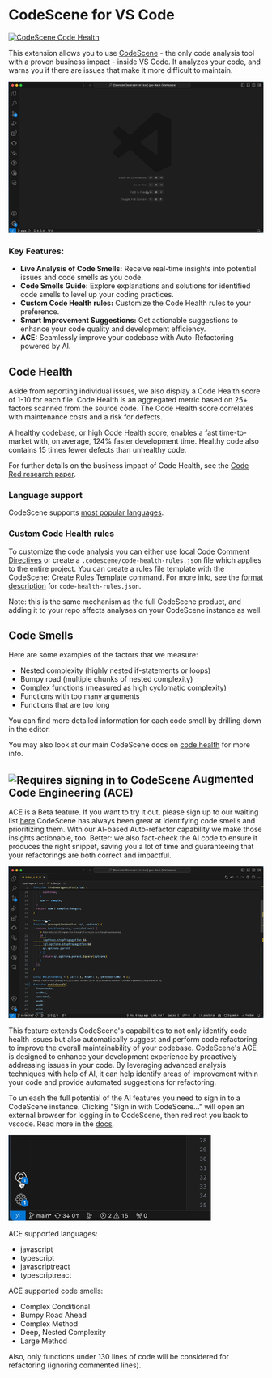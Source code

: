 # CodeScene for VS Code
[![CodeScene Code Health](https://codescene.io/projects/36131/status-badges/code-health)](https://codescene.io/projects/36131)

This extension allows you to use [CodeScene](http://www.codescene.com) - the only code analysis tool with a proven business impact - inside VS Code. It analyzes your code, and warns you if there are issues that make it more difficult to maintain.

![screenshot3](screenshots/review-showcase.gif)


### Key Features:

- **Live Analysis of Code Smells:** Receive real-time insights into potential issues and code smells as you code.
- **Code Smells Guide:** Explore explanations and solutions for identified code smells to level up your coding practices.
- **Custom Code Health rules:** Customize the Code Health rules to your preference.
- **Smart Improvement Suggestions:** Get actionable suggestions to enhance your code quality and development efficiency.
- **ACE:** Seamlessly improve your codebase with Auto-Refactoring powered by AI.


## Code Health
Aside from reporting individual issues, we also display a Code Health score of 1-10 for each file. Code Health is an aggregated metric based on 25+ factors scanned from the source code. The Code Health score correlates with maintenance costs and a risk for defects.

A healthy codebase, or high Code Health score, enables a fast time-to-market with, on average, 124% faster development time. Healthy code also contains 15 times fewer defects than unhealthy code.

For further details on the business impact of Code Health, see the [Code Red research paper](https://arxiv.org/abs/2203.04374).

### Language support
CodeScene supports [most popular languages](https://codescene.io/docs/usage/language-support.html#supported-programming-languages).


### Custom Code Health rules
To customize the code analysis you can either use local [Code Comment Directives](https://codescene.io/docs/guides/technical/code-health.html#disable-local-smells-via-code-comment-directives) or create a `.codescene/code-health-rules.json` file which applies to the entire project. You can create a rules file template with the CodeScene: Create Rules Template command. For more info, see the [format description](https://codescene.io/docs/guides/technical/code-health.html#advanced-override-the-low-level-code-health-thresholds) for `code-health-rules.json`.

Note: this is the same mechanism as the full CodeScene product, and adding it to your repo affects analyses on your CodeScene instance as well.


## Code Smells

Here are some examples of the factors that we measure:

- Nested complexity (highly nested if-statements or loops)
- Bumpy road (multiple chunks of nested complexity)
- Complex functions (measured as high cyclomatic complexity)
- Functions with too many arguments
- Functions that are too long

You can find more detailed information for each code smell by drilling down in the editor.

You may also look at our main CodeScene docs on [code health](https://codescene.io/docs/guides/technical/code-health.html) for more info.


## <img src="assets/cs-logo-small.png" align="center" title="Requires signing in to CodeScene" width="20"/> Augmented Code Engineering (ACE) 
ACE is a Beta feature. If you want to try it out, please sign up to our waiting list [here](https://codescene.com/campaigns/ai)
CodeScene has always been great at identifying code smells and prioritizing them. With our AI-based Auto-refactor capability we make those insights actionable, too. Better: we also fact-check the AI code to ensure it produces the right snippet, saving you a lot of time and guaranteeing that your refactorings are both correct and impactful.

![screenshot3](screenshots/auto-refactor-showcase.gif)

This feature extends CodeScene's capabilities to not only identify code health issues but also automatically suggest and perform code refactoring to improve the overall maintainability of your codebase. CodeScene's ACE is designed to enhance your development experience by proactively addressing issues in your code. By leveraging advanced analysis techniques with help of AI, it can help identify areas of improvement within your code and provide automated suggestions for refactoring.

To unleash the full potential of the AI features you need to sign in to a CodeScene instance. Clicking "Sign in with CodeScene..." will open an external browser for logging in to CodeScene, then redirect you back to vscode. Read more in the [docs](https://codescene.io/docs/auto-refactor/index.html).

![screenshot3](screenshots/sign-in-accounts-menu.gif)

ACE supported languages:
- javascript
- typescript
- javascriptreact
- typescriptreact

ACE supported code smells:
- Complex Conditional
- Bumpy Road Ahead
- Complex Method
- Deep, Nested Complexity
- Large Method

Also, only functions under 130 lines of code will be considered for refactoring (ignoring commented lines).



